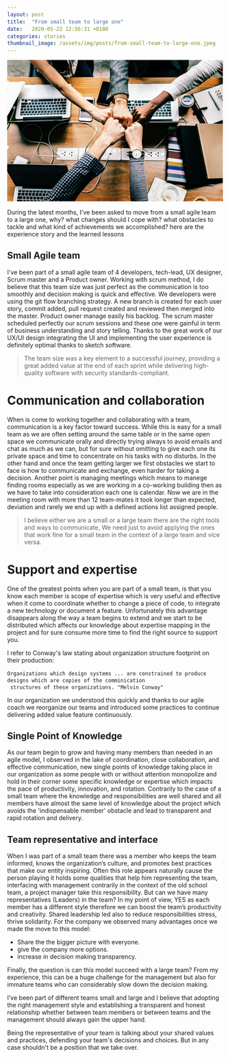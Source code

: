 ```yaml
---
layout: post
title:  "From small team to large one"
date:   2020-05-22 12:56:31 +0100
categories: stories
thumbnail_image: /assets/img/posts/from-small-team-to-large-one.jpeg
---
```

![author](/assets/img/posts/from-small-team-to-large-one.jpeg)

During the latest months, I’ve been asked to move from a small agile team to a large one, why? what changes should I
 cope with? what obstacles to tackle and what kind of achievements we accomplished? here are the experience story and
  the learned lessons
  
## Small Agile team
I've been part of a small agile team of 4 developers, tech-lead, UX designer, Scrum master and a Product owner. Working 
with scrum method, I do believe that this team size was just perfect as the communication is too smoothly and
 decision making is quick and effective. We developers were using the git flow branching strategy. A new branch is
  created for each user story, commit added, pull request created and reviewed then merged into the master. Product
   owner manage easily his backlog. The scrum master scheduled perfectly our scrum sessions and these one were
    gainful in term of business understanding and story telling. Thanks to the great work of our UX/UI design
     integrating the UI and implementing the user experience is definitely optimal thanks to sketch software.
     
>The team size was a key element to a successful journey, providing a great added value at the end of each sprint
 while delivering high-quality  software with  security standards-compliant.

# Communication and collaboration
When is come to working together and collaborating with a team, communication is a key factor toward success. While
 this is easy for a small team as we are often setting around the same table or in the same open space we communicate
  orally and  directly trying always to avoid emails and chat as much as we can, but for sure without omitting to
   give each  one its  private space and time to concentrate on his tasks with no disturbs. In the other hand and
    once the team getting larger we first obstacles we start to face is how to communicate and exchange, even harder
     for taking a decision. Another point is managing  meetings which means to manege finding rooms especially as we
      are working in a co-working building then as we have to take into consideration each one is calendar. Now we
       are in the meeting room with more than 12 team-mates it took longer than expected, deviation and rarely we end
        up with a defined actions list assigned people.
>I believe either we are a small or a large team there are the right tools and ways to communicate, We need just to
> avoid  applying the ones that work fine for a small team in the context of a  large team and vice versa.

# Support and expertise
One of the greatest points when you are part of a small team, is that you know each member is scope of expertise
 which is very  useful and effective when it come to coordinate whether to change a piece of code, to integrate a new
  technology or document a feature. Unfortunately this advantage disappears along the way a team begins to extend and
   we start to be distributed which affects our knowledge about expertise mapping in the project and for sure consume
    more time to find the right source to support you. 

I refer to Conway's law stating about organization structure footprint on their production:
>
    Organizations which design systems ... are constrained to produce designs which are copies of the comminication
     structures of these organizations. "Melvin Conway"
     
In our organization we understood this quickly and thanks to our agile coach we reorganize our teams and introduced
 some practices to continue delivering added value feature continuously.
 
## Single Point of Knowledge
As our team begin to grow and having many members than needed in an agile model, I observed in the lake of
 coordination, close collaboration, and effective communication, new single points of knowledge taking  place in
  our organization as some people with or without attention monopolize and hold in their corner some specific
   knowledge or expertise which impacts the pace of productivity, innovation, and rotation.
   Contrarily to the case of a small team where the knowledge and responsibilities are well shared and all members
    have almost the same level of knowledge about the project which avoids the 'indispensable member' obstacle and
     lead to transparent and rapid rotation and delivery.
     
## Team representative and interface
When I was part of a small team there was a member who keeps the team informed, knows the organization’s culture, 
and promotes best practices that make our entity inspiring. Often this role appears naturally cause the person playing
 it holds some qualities that help him representing the team, interfacing with management contrarily in the context of
  the old school team, a project manager take this responsibility. But can we have many representatives (Leaders) in
   the team? In my point of view, YES as each member has a different style therefore we can boost the team’s 
   productivity and creativity. Shared leadership led also to reduce responsibilities stress, thrive solidarity. 
   For the company we observed many advantages once we made the move to this model:
* Share the the bigger picture with everyone.
* give the company more options.
* increase in decision making transparency.

Finally, the question is can this model succeed with a large team? From my experience, this can be a huge challenge
 for the management but also for immature teams who can considerably slow down the decision making.
 
I’ve been part of different teams small and large and I believe that adopting the right management style and
 establishing a transparent and honest relationship whether between team members or between teams and the management
  should always gain the upper hand.

Being the representative of your team is talking about your shared values and practices, defending your team's decisions
 and choices. But in any case shouldn't be a position that we take over.
